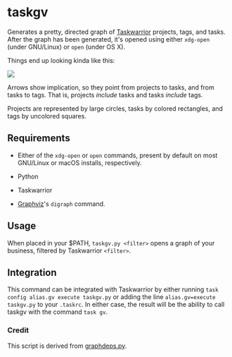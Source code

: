 # taskgv
Generates a pretty, directed graph of [Taskwarrior](http://taskwarrior.org) projects, tags, and tasks.  After the graph has been generated, it's opened using either `xdg-open` (under GNU/Linux) or `open` (under OS X).

Things end up looking kinda like this:

![](exgraph.png)

Arrows show implication, so they point from projects to tasks, and from tasks to tags. That is, projects _include_ tasks and tasks _include_ tags.

Projects are represented by large circles, tasks by colored rectangles, and tags by uncolored squares.

## Requirements

* Either of the `xdg-open` or `open` commands, present by default on most GNU/Linux or macOS installs, respectively.

* Python

* Taskwarrior

* [Graphviz](http://www.graphviz.org/)'s `digraph` command.

## Usage

When placed in your $PATH, `taskgv.py <filter>` opens a graph of your business, filtered by Taskwarrior `<filter>`.

## Integration

This command can be integrated with Taskwarrior by either running `task config alias.gv execute taskgv.py` or adding the line `alias.gv=execute taskgv.py` to your `.taskrc`.
In either case, the result will be the ability to call taskgv with the command `task gv`.

### Credit

This script is derived from [graphdeps.py](http://taskwarrior.org/projects/taskwarrior/wiki/ExternalScripts#graphdepspy).
